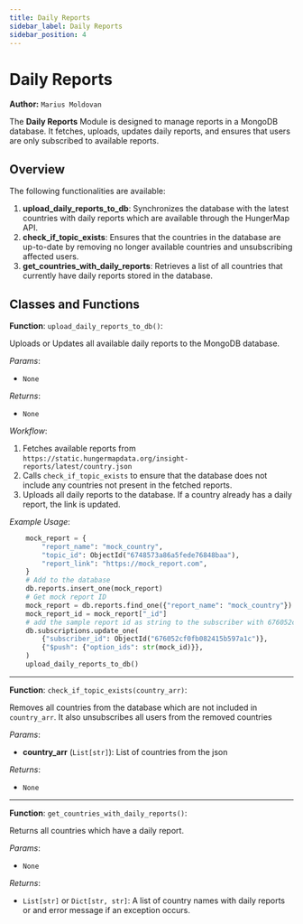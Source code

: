 ```yaml
---
title: Daily Reports
sidebar_label: Daily Reports
sidebar_position: 4
---
```


# Daily Reports

**Author:** `Marius Moldovan`

The **Daily Reports** Module is designed to manage reports in a MongoDB database. It fetches, uploads, updates daily reports, 
and ensures that users are only subscribed to available reports.

## Overview
The following functionalities are available:
1. **upload_daily_reports_to_db**: Synchronizes the database with the latest countries with daily reports which are available through the HungerMap API.
2. **check_if_topic_exists**: Ensures that the countries in the database are up-to-date by removing no longer available countries and unsubscribing affected users.
3. **get_countries_with_daily_reports**: Retrieves a list of all countries that currently have daily reports stored in the database.

## Classes and Functions

**Function**: `upload_daily_reports_to_db()`:

Uploads or Updates all available daily reports to the MongoDB database. 

*Params*:
- `None`

*Returns*:
- `None`

*Workflow*:
1. Fetches available reports from `https://static.hungermapdata.org/insight-reports/latest/country.json`
2. Calls `check_if_topic_exists` to ensure that the database does not include any countries not present in the fetched reports. 
3. Uploads all daily reports to the database. If a country already has a daily report, the link is updated.

*Example Usage*:
```Python
    mock_report = {
        "report_name": "mock_country",
        "topic_id": ObjectId("6748573a86a5fede76848baa"),
        "report_link": "https://mock_report.com",
    }
    # Add to the database
    db.reports.insert_one(mock_report)
    # Get mock report ID
    mock_report = db.reports.find_one({"report_name": "mock_country"})
    mock_report_id = mock_report["_id"]
    # add the sample report id as string to the subscriber with 676052cf0fb082415b597a1c
    db.subscriptions.update_one(
        {"subscriber_id": ObjectId("676052cf0fb082415b597a1c")},
        {"$push": {"option_ids": str(mock_id)}},
    )
    upload_daily_reports_to_db()
```

---

**Function**: `check_if_topic_exists(country_arr)`:

Removes all countries from the database which are not included in `country_arr`. It also unsubscribes all users from the removed countries

*Params*:
- **country_arr** (`List[str]`): List of countries from the json

*Returns*:
- `None`

---

**Function**: `get_countries_with_daily_reports()`:

Returns all countries which have a daily report.

*Params*:
- `None`

*Returns*:
- `List[str]` or `Dict[str, str]`: A list of country names with daily reports or and error message if an exception occurs.

